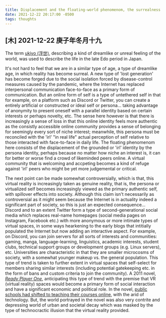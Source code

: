 ```yaml
---
title: Displacement and the floating-world phenomenom, the surrealness of reality
date: 2021-12-22 20:17:00 -0500
tags: thoughts
---
```


## [木] 2021-12-22 庚子年冬月十九

The term [ukiyo (浮世)](https://en.wikipedia.org/wiki/Ukiyo), describing a kind of dreamlike or unreal feeling of the world, was used to describe the life in the late Edo period in Japan.
<!-- 曾經有「浮世」所詞，指一種浮沉世界、飄揚如夢，話說是描寫著日本江戶時代晚年一種時代文化及史觀。 --><!-- 大唐盛年時， -->

It's not hard to feel that we are in a similar type of age, a type of dreamlike age, in which reality has become surreal. A new type of 'lost generation' has become forged due to the social isolation forced by disease-control measures caused by the pandemic, where the Internet has replaced interpersonal communication face-to-face as a primary form of communication. But an online form of self is a type of untethered self in that for example, on a platform such as Discord or Twitter, you can create a entirely artificial or constructed or ideal self or persona... taking advantage of anonymity to present oneself with a parallel identity based on certain interests or perhaps novelty, etc. The sense here however is that there is increasingly a sense of loss in that this online identity feels more authentic as the consistly accessible online community provides a sense of belonging for seemingly every sort of niche interest; meanwhile, this persona must be reconciled with the 'irl' "in real life" actual perception of self relative to those interacted with face-to-face in daily life. The floating phenomenom here consists of the displacement of the grounded or 'irl' identity by the persona identity, perhaps because no matter how niche an interest is, it can for better or worse find a crowd of likeminded peers online. A virtual community that is welcoming and accpeting becomes a kind of refuge against 'irl' peers who might be yet more judgemental or critical.

The next point can be made somewhat controversially, which is that, this virtual reality is increasingly taken as genuine reality, that is, the persona or virtualized self becomes increasingly viewed as the primary authentic self, with spillover effects into society. Although this claim isn't necessarily as controversial as it might seem because the Internet is in actuality indeed a significant part of society, so this is just an expected consequence... Discord and to an extent Twitter form a type of second-generational social media which replaces real-name homepages (social media pages on Instagram, Facebook etc.) with more anonymous or more intimate types of virtual spaces, in some ways hearkening to the early blogs that intitially populated the Internet but now adding an interactive aspect. For example, on Discord, you can join servers for all sorts of interests and communities: gaming, manga, language-learning, linguistics, academic interests, student clubs, technical support groups or development groups (e.g. Linux servers), etc. Universities are characteristic in that they are smaller microcosms of society, with a somewhat younger makeup vs. the general population. This type of trend is taken to further extent in virtual spaces that self-select for members sharing similar interests (including potential gatekeeping etc. in the form of bans and custom criteria to join the community). A 2011 novel, [*Ready Player One*](https://www.goodreads.com/book/show/9969571-ready-player-one), anticipating this type of trend with the premise that VR (virtual reality) spaces would become a primary form of social interaction and have a significant economic and political role. In the novel, [public schools had shifted to teaching their courses online](https://readyplayerone.fandom.com/wiki/Ludus), with the arid of technology. But, the world portrayed in the novel was also very contrite and depressing world of urban and societal decay which was masked by the type of technocractic illusion that the virtual reality provided. 
